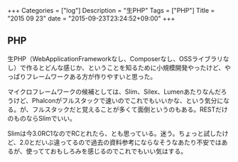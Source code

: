 +++
Categories = ["log"]
Description = "生PHP"
Tags = ["PHP"]
Title = "2015 09 23"
date = "2015-09-23T23:24:52+09:00"
+++

## PHP
生PHP（WebApplicationFrameworkなし、Composerなし、OSSライブラリなし）で作るとどんな感じか、ということを知るために小規模開発やったけど、やっぱりフレームワークある方が作りやすいと思った。

マイクロフレームワークの候補としては、Slim、Silex、Lumenあたりなんだろうけど、Phalconがフルスタックで速いのでこれでもいいかな、という気分になる。が、フルスタックだと覚えることが多くて面倒というのもある。RESTだけのものならSlimでいい。

Slimは今3.0RC1なのでRCとれたら、とも思っている。迷う。ちょっと試したけど、2.0とだいぶ違ってるので過去の資料参考にならなそうなあたり不安ではあるが、使ってておもしろみを感じるのでこれでもいい気はする。